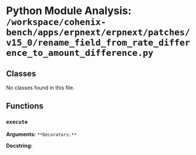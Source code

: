 # Python Module Analysis: `/workspace/cohenix-bench/apps/erpnext/erpnext/patches/v15_0/rename_field_from_rate_difference_to_amount_difference.py`

## Classes

No classes found in this file.


## Functions

### `execute`
**Arguments:** ``
**Decorators:** ``

**Docstring:**
```

```

